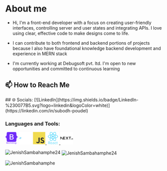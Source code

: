 
 <div>
        <h1>About me</h1>
        <ul padding='0'>
          <li>
            <p>
              Hi, I'm a front-end developer with a focus on creating user-friendly interfaces, controlling server and user states and integrating APIs. I love using clear, effective code to make designs come to life.
            </p>
          </li>
          <li>
            <p>
              I can contribute to both frontend and backend portions of projects because I also have foundational knowledge  backend development and experience in MERN stack
            </p>
          </li>
          <li>
            <p>
              I'm currently working at Debugsoft pvt. ltd.  I'm open to new opportunities and committed to continuous learning
            </p>
          </li>
        </ul>
      </div>
      
  <div class="ReachMe_wrapper">
        <h2>📫  How to Reach Me</h2>
        <div>
          ## 🌐 Socials:
[![LinkedIn](https://img.shields.io/badge/LinkedIn-%230077B5.svg?logo=linkedin&logoColor=white)](https://linkedin.com/in/subodh-poudel) 
        </div>
      </div>




<h3 align="left">Languages and Tools:</h3>
<p align="left">   <a href="https://www.w3schools.com/css/" target="_blank" rel="noreferrer"> </a> <img src="https://raw.githubusercontent.com/devicons/devicon/master/icons/bootstrap/bootstrap-plain-wordmark.svg" alt="bootstrap" width="40" height="40"/> <img src="https://raw.githubusercontent.com/devicons/devicon/master/icons/tailwindcss/tailwindcss-original-wordmark.svg" alt="Tailwind CSS" width="40" height="40"/>
  </a> <a href="https://developer.mozilla.org/en-US/docs/Web/JavaScript" target="_blank" rel="noreferrer"> <img src="https://raw.githubusercontent.com/devicons/devicon/master/icons/javascript/javascript-original.svg" alt="javascript" width="40" height="40"/> </a> <a href="https://reactjs.org/" target="_blank" rel="noreferrer"> <img src="https://raw.githubusercontent.com/devicons/devicon/master/icons/react/react-original-wordmark.svg" alt="react" width="40" height="40"/> </a> <img src="https://raw.githubusercontent.com/devicons/devicon/master/icons/nextjs/nextjs-original-wordmark.svg" alt="Next.js" width="40" height="40"/>


 </p>

<p><img align="left" src="https://github-readme-stats.vercel.app/api/top-langs?username=JenishSambahamphe24&show_icons=true&locale=en&layout=compact" alt="JenishSambahamphe24" /></p>

<p>&nbsp;<img align="center" src="https://github-readme-stats.vercel.app/api?username=JenishSambahamphe24&show_icons=true&locale=en" alt="JenishSambahamphe24" /></p>

<p><img align="center" src="https://github-readme-streak-stats.herokuapp.com/?user=JenishSambahamphe24&" alt="JenishSambahamphe" /></p>
